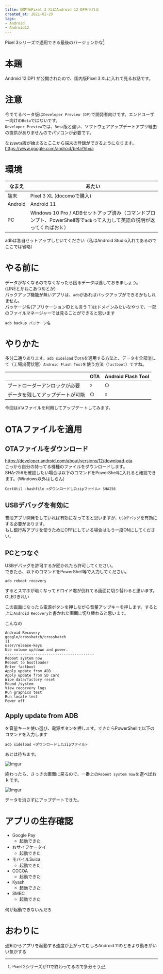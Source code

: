 ```yaml
---
title: 国内版Pixel 3 XLにAndroid 12 DPを入れる
created_at: 2021-02-20
tags:
- Android
- Android12
---
```


Pixel 3シリーズで適用できる最後のバージョンかな[^1]

# 本題
Android 12 DP1 が公開されたので、国内版Pixel 3 XLに入れて見るお話です。  

# 注意
今でてるベータ版は`Developer Preview (DP)`で開発者向けです。エンドユーザー向けの`Beta`ではないです。  
`Developer Preview`では、`Beta`版と違い、ソフトウェアアップデートアプリ経由の提供がありませんのでパソコンが必要です。


なお`Beta`版が始まるとここから端末の登録ができるようになります。  
https://www.google.com/android/beta?hl=ja

# 環境
| なまえ  | あたい                                                                                                                  |
|---------|-------------------------------------------------------------------------------------------------------------------------|
| 端末    | Pixel 3 XL (docomoで購入)                                                                                               |
| Android | Android 11                                                                                                              |
| PC      | Windows 10 Pro / ADBセットアップ済み（コマンドプロンプト、PowerShell等で`adb`って入力して英語の説明が返ってくればおｋ） |

adbは各自セットアップしといてください（私はAndroid Studio入れてあるのでここでは省略）

# やる前に
データがなくなるのでなくなったら困るデータは逃しておきましょう。  
(LINEとかねこあつめとか)  
バックアップ機能が無いアプリは、`adb`があればバックアップができるかもしれません。  
パッケージ名(アプリケーションIDとも言う？)はドメインみたいなやつで、一部のファイルマネージャーでは見ることができると思います
```
adb backup パッケージ名
```

# やりかた
多分二通りあります。`adb sideload`で`OTA`を適用する方法と、データを全部消して（工場出荷状態）`Android Flash Tool`を使う方法（`fastboot`）ですね。

|                                  | OTA | Android Flash Tool |
|----------------------------------|-----|--------------------|
| ブートローダーアンロックが必要   | ☓   | ○                  |
| データを残してアップデートが可能 | ○   | ☓                  |

今回は`OTA`ファイルを利用してアップデートしてみます。

# OTAファイルを適用

## OTAファイルをダウンロード
https://developer.android.com/about/versions/12/download-ota  
こっから自分の持ってる機種のファイルをダウンロードします。  
SHA-256を確認したい場合は以下のコマンドをPowerShellに入れると確認できます。(Windows以外はしらん)

```
CertUtil -hashfile <ダウンロードしたzipファイル> SHA256
```

## USBデバッグを有効に
普段アプリ開発をしていれば有効になってると思いますが、`USBデバッグ`を有効にする必要があります。  
もし銀行系アプリを使うためにOFFにしている場合はもう一度ONにしてください。  

## PCとつなぐ
USBデバッグを許可するか聞かれたら許可してください。  
できたら、以下のコマンドをPowerShell等で入力してください。

```
adb reboot recovery
```

するとスマホが暗くなってドロイド君が倒れてる画面に切り替わると思います。OLEDきれい

この画面になったら電源ボタンを押しながら音量アップキーを押します。すると上に`Android Recovery`と書かれた画面に切り替わると思います。  

こんなの

```
Android Recovery
google/crosshatch/crosshatch
11
user/release-keys
Use volume up/down and power.
-----------------------------------------
Reboot system now
Reboot to bootloader
Enter fastboot
Apply update from ADB
Apply update from SD card
Wipe data/factory reset
Mound /system
View recocvery logs
Run graphics test
Run locale test
Power off
```

## Apply update from ADB
を音量キーを使い選び、電源ボタンを押します。できたらPowerShellで以下のコマンドを入力します

```
adb sideload <ダウンロードしたzipファイル>
```
あとは待ちます。

![Imgur](https://i.imgur.com/kevfdt6.png)

終わったら、さっきの画面に戻るので、一番上の`Reboot system now`を選べばおｋです。

![Imgur](https://i.imgur.com/ZtGTSLG.png)

データを消さずにアップデートできた。

# アプリの生存確認
- Google Pay
    - 起動できた
- おサイフケータイ
    - 起動できた
- モバイルSuica
    - 起動できた
- COCOA
    - 起動できた
- Kyash
    - 起動できた
- SMBC
    - 起動できた

何が起動できないんだろ

# おわりに
通知からアプリを起動する速度が上がってむしろAndroid 11のときより動きがいい気がする

[^1]: Pixel 2シリーズが11で終わってるので多分そう